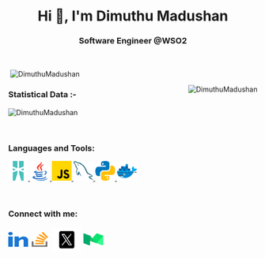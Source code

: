 <h1 align="center">Hi 👋, I'm Dimuthu Madushan</h1>
<h3 align="center">Software Engineer @WSO2</h3>

<br>

<p>&nbsp;<img align="center" src="https://github-readme-stats.vercel.app/api?username=DimuthuMadushan&show_icons=true&locale=en&bg_color=0d1117&text_color=ffffff&repo=convoychat"
    alt="DimuthuMadushan" /></p>

<p><img align="right" src="https://github.com/Adam-pw/Adam-pw/blob/main/animation_500_kxa883sd.gif" alt="DimuthuMadushan" /></p>


<h3>Statistical Data :-</h3>
<p><img align="center"
    src="https://github-readme-stats.vercel.app/api/top-langs?username=DimuthuMadushan&show_icons=true&locale=en&bg_color=0d1117&text_color=ffffff&layout=compact"
    alt="DimuthuMadushan" 
    bg_color=#808080/></p>

<br>

<h3 align="left">Languages and Tools:</h3>
<p align="left"> <a href="https://ballerina.io" target="_blank" rel="noreferrer"> <img
      src="https://raw.githubusercontent.com/DimuthuMadushan/DimuthuMadushan/master/resources/icons/Ballerina.svg"
      alt="nodejs" width="40" height="40" /> </a> <a href="https://www.java.com" target="_blank" rel="noreferrer"> <img
      src="https://raw.githubusercontent.com/DimuthuMadushan/DimuthuMadushan/master/resources/icons/java.svg" alt="java" width="40"
      height="40" /> </a> <a href="https://developer.mozilla.org/en-US/docs/Web/JavaScript" target="_blank"
    rel="noreferrer"> <img
      src="https://raw.githubusercontent.com/DimuthuMadushan/DimuthuMadushan/master/resources/icons/javascript.svg"
      alt="javascript" width="40" height="40" /> </a> <a href="https://www.mysql.com/" target="_blank" rel="noreferrer"> <img
      src="https://raw.githubusercontent.com/DimuthuMadushan/DimuthuMadushan/master/resources/icons/mysql.svg"
      alt="mysql" width="40" height="40" /> </a> </a> 
      <a href="https://www.python.org" target="_blank" rel="noreferrer"> <img
      src="https://raw.githubusercontent.com/DimuthuMadushan/DimuthuMadushan/master/resources/icons/python.svg" alt="python"
      width="40" height="40" /> </a>
      <a href="https://www.docker.com" target="_blank" rel="noreferrer"> <img
      src="https://raw.githubusercontent.com/DimuthuMadushan/DimuthuMadushan/master/resources/icons/docker.svg" alt="docker"
      width="40" height="40" /> </a> </p>

<br>

<h3 align="left">Connect with me:</h3>
<p align="left">
  <a href="https://www.linkedin.com/in/dimuthu-madushan" target="blank"><img align="center"
      src="https://github.com/DimuthuMadushan/DimuthuMadushan/blob/main/resources/icons/linked-in-alt.svg"
      alt="adam pithewan" height="30" width="40" /></a>
  <a href="https://stackoverflow.com/users/19341635/dimuthu-madushan" target="blank"><img align="center"
      src="https://raw.githubusercontent.com/DimuthuMadushan/DimuthuMadushan/master/resources/icons/stack-overflow.svg"
      alt="adam pithen wala" height="30" width="40" /></a>
  <a href="https://twitter.com/D_i_m_u_t_h_u_M" target="blank"><img align="center"
      src="https://github.com/DimuthuMadushan/DimuthuMadushan/blob/main/resources/icons/twitter-x-seeklogo-3.svg"
      alt="adampithewan" height="50" width="60" /></a>
  <a href="https://medium.com/@madushanwmd" target="blank"><img align="center"
      src="https://github.com/DimuthuMadushan/DimuthuMadushan/blob/main/resources/icons/Medium-01.svg"
      alt="adampithewan" height="30" width="40" /></a>
</p>
